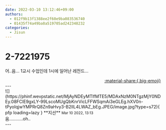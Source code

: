 ```yaml
---
date: 2022-03-10 13:12:46+09:00
authors:
  - 012f9b13f1388ee2f60e9ba083536740
  - 01435f74a49ba8a519705ad242348232
categories:
  - Jisun
---
```


# 2-7221975

<div class="post-container" markdown="1">
<div class="content-container md-sidebar__scrollwrap" markdown="1">

어..음... 1교시 수업인데 1시에 일어난 레전드...

</div>
</div>

<div style="text-align: right;" markdown="1">
<a href="https://weverse.io/fromis9/fanpost/2-7221975" style="text-align: right;">:material-share:{.big-emoji}</a>
</div>
---

<div class="comments-container md-sidebar__scrollwrap" markdown="1">
<div class="comment" markdown="1">
<div class='id-container' markdown="1">
![](https://phinf.wevpstatic.net/MjAyNDEyMTlfMTE5/MDAxNzM0NTgzMjY0NDEy.08FClE9gxLY-99LscoMUgQbKnrVicLFFWSqmAi3eGLEg.hXV0n-tPyoIqjwYMPRrQ8Zn9aHvy3-B2llL4LWAZ_bEg.JPEG/image.jpg?type=s72){ pfp loading=lazy }
**<span class="artist">지선</span>** <small>Mar 10 2022, 13:13</small><br>
</div>
<div class='comment-body' markdown="1">
움...........oh..
</div>
</div>
</div>
---
